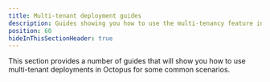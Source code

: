 ```yaml
---
title: Multi-tenant deployment guides
description: Guides showing you how to use the multi-tenancy feature in Octopus for some common scenarios.
position: 60
hideInThisSectionHeader: true
---
```


This section provides a number of guides that will show you how to use multi-tenant deployments in Octopus for some common scenarios.
